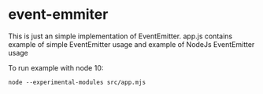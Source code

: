 # event-emmiter

This is just an simple implementation of EventEmitter. 
app.js contains example of simple EventEmitter usage and example of NodeJs EventEmitter usage

To run example with node 10:
```shell
node --experimental-modules src/app.mjs
```
